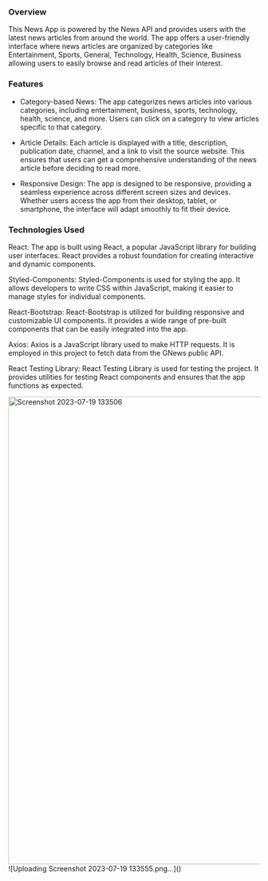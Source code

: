 ### Overview
This News App is powered by the News API and provides users with the latest news articles from around the world. The app offers a user-friendly interface where news articles are organized by categories like Entertainment, Sports, General, Technology, Health, Science, Business allowing users to easily browse and read articles of their interest.


### Features
  * Category-based News: The app categorizes news articles into various categories, including entertainment, business, sports, technology, health, science, and more. Users can click on a category to view articles specific to that category.

  * Article Details: Each article is displayed with a title, description, publication date, channel, and a link to visit the source website. This ensures that users can get a comprehensive understanding of the news article before deciding to read more.

  * Responsive Design: The app is designed to be responsive, providing a seamless experience across different screen sizes and devices. Whether users access the app from their desktop, tablet, or smartphone, the interface will adapt smoothly to fit their device.

### Technologies Used
React:   The app is built using React, a popular JavaScript library for building user interfaces. React provides a robust foundation for creating interactive and dynamic components.

Styled-Components: Styled-Components is used for styling the app. It allows developers to write CSS within JavaScript, making it easier to manage styles for individual components.

React-Bootstrap: React-Bootstrap is utilized for building responsive and customizable UI components. It provides a wide range of pre-built components that can be easily integrated into the app.

Axios: Axios is a JavaScript library used to make HTTP requests. It is employed in this project to fetch data from the GNews public API.

React Testing Library: React Testing Library is used for testing the project. It provides utilities for testing React components and ensures that the app functions as expected.

<img width="936" alt="Screenshot 2023-07-19 133506" src="https://github.com/vansh7777/V-News/assets/87646222/bf19847f-cfe0-44e2-962c-5629951fa360">
![Uploading Screenshot 2023-07-19 133555.png…]()
